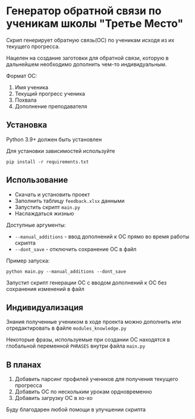 # Генератор обратной связи по ученикам школы "Третье Место"
Скрип генерирует обратную связь(ОС) по ученикам исходя из их текущего прогресса.

Нацелен на создание заготовки для обратной связи, которую в дальнейшем необходимо дополнить чем-то индивидуальным.

Формат ОС:
1. Имя ученика
2. Текущий прогресс ученика
3. Похвала
4. Дополнение преподавателя
## Установка
Python 3.9+ должен быть установлен

Для установки зависимостей используйте
```commandline
pip install -r requirements.txt
```

## Использование
- Скачать и установить проект
- Заполнить таблицу `feedback.xlsx` данными
- Запустить скрипт `main.py`
- Наслаждаться жизнью

Доступные аргументы:
- `--manual_additions` - ввод дополнений к ОС прямо во время работы скрипта
- `--dont_save` - отключить сохранение ОС в файл

Пример запуска:
```commandline
python main.py --manual_additions --dont_save
```
Запустит скрипт генерации ОС с вводом дополнений к ОС без сохранения изменений в файл

## Индивидуализация
Знания полученные учеником в ходе проекта можно дополнить или отредактировать в файле `modules_knowledge.py`

Некоторые фразы, используемые при создании ОС находятся в глобальной переменной `PHRASES` внутри файла `main.py`

## В планах
1) Добавить парсинг профилей учеников для получения текущего прогресса
2) Добавить ОС по нескольким урокам ордновременно
3) Добавить загрузку ОС в хо-хо

Буду благодарен любой помощи в улучшении скрипта